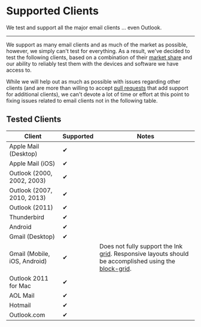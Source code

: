 # Supported Clients
<div id="compatibility" data-magellan-destination="compatibility"></div>

We test and support all the major email clients &hellip; even Outlook.

***

We support as many email clients and as much of the market as possible, however, we simply can't test for everything. As a result, we've decided to test the following clients, based on a combination of their [market share](http://emailclientmarketshare.com/) and our ability to reliably test them with the devices and software we have access to.

While we will help out as much as possible with issues regarding other clients (and are more than willing to accept [pull requests](https://github.com/kennethormandy/wink/blob/master/CONTRIBUTING.md) that add support for additional clients), we can't devote a lot of time or effort at this point to fixing issues related to email clients not in the following table.

## Tested Clients

<table>
  <thead>
    <tr>
      <th width="30%">Client</th>
      <th width="10%"><span>Supported</span></th>
      <th width="60%"><span>Notes</span></th>
    </tr>
  </thead>
  <tbody>
    <tr>
      <td>Apple Mail (Desktop)</td>
      <td><span class="check">&#10004;</span></td>
      <td></td>
    </tr>
    <tr>
      <td>Apple Mail (iOS)</td>
      <td><span class="check">&#10004;</span></td>
      <td></td>
    </tr>
    <tr>
      <td>Outlook (2000, 2002, 2003)</td>
      <td><span class="check">&#10004;</span></td>
      <td></td>
    </tr>
    <tr>
      <td>Outlook (2007, 2010, 2013)</td>
      <td><span class="check">&#10004;</span></td>
      <td></td>
    </tr>
    <tr>
      <td>Outlook (2011)</td>
      <td><span class="check">&#10004;</span></td>
      <td></td>
    </tr>
    <tr>
      <td>Thunderbird</td>
      <td><span class="check">&#10004;</span></td>
      <td></td>
    </tr>
    <tr>
      <td>Android</td>
      <td><span class="check">&#10004;</span></td>
      <td></td>
    </tr>
    <tr>
      <td>Gmail (Desktop)</td>
      <td><span class="check">&#10004;</span></td>
      <td></td>
    </tr>
    <tr>
      <td>Gmail (Mobile, iOS, Android)</td>
      <td><span class="check">&#10004;</span></td>
      <td>Does not fully support the Ink <a href="#grid">grid</a>. Responsive layouts should be accomplished using the <a href="#gmail">block-grid</a>.</td>
    </tr>
    <tr>
      <td>Outlook 2011 for Mac</td>
      <td><span class="check">&#10004;</span></td>
      <td></td>
    </tr>
    <tr>
      <td>AOL Mail</td>
      <td><span class="check">&#10004;</span></td>
      <td></td>
    </tr>
    <tr>
      <td>Hotmail</td>
      <td><span class="check">&#10004;</span></td>
      <td></td>
    </tr>
    <tr>
      <td>Outlook.com</td>
      <td><span class="check">&#10004;</span></td>
      <td></td>
    </tr>
  </tbody>
</table>
